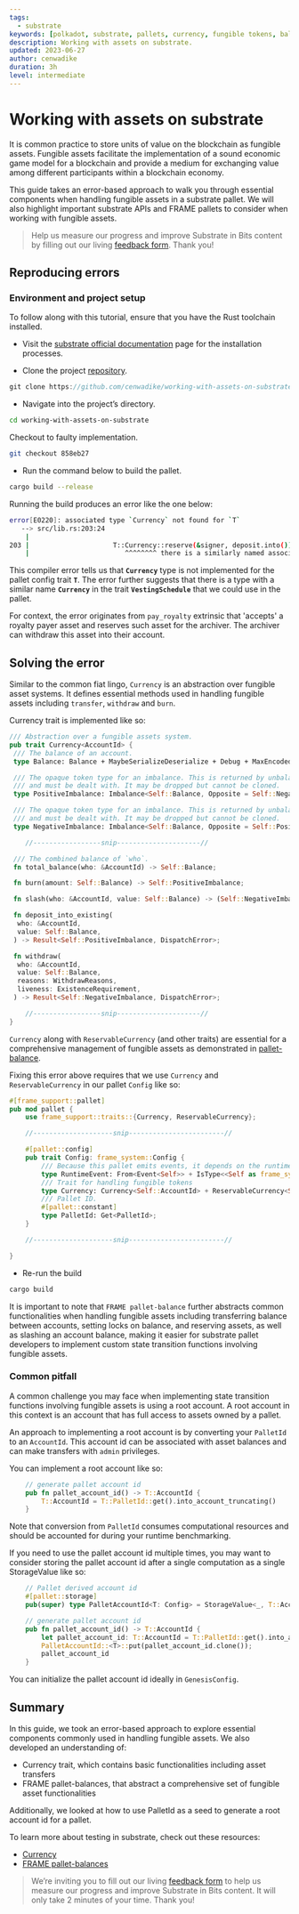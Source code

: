 ```yaml
---
tags:
  - substrate
keywords: [polkadot, substrate, pallets, currency, fungible tokens, balance, account, rust]
description: Working with assets on substrate.
updated: 2023-06-27
author: cenwadike
duration: 3h
level: intermediate
---
```


# Working with assets on substrate

It is common practice to store units of value on the blockchain as fungible
assets. Fungible assets facilitate the implementation of a sound economic game
model for a blockchain and provide a medium for exchanging value among
different participants within a blockchain economy.

This guide takes an error-based approach to walk you through essential
components when handling fungible assets in a substrate pallet. We will also
highlight important substrate APIs and FRAME pallets to consider when working
with fungible assets.

>Help us measure our progress and improve Substrate in Bits content by filling
out our living [feedback form](https://airtable.com/shr7CrrZ5zqlhWEUD).
Thank you!

## Reproducing errors

### Environment and project setup

To follow along with this tutorial, ensure that you have the Rust toolchain
installed.

- Visit the [substrate official documentation](https://docs.substrate.io/install/)
page for the installation processes.

- Clone the project [repository](https://github.com/cenwadike/working-with-assets-on-substrate).

```rust
git clone https://github.com/cenwadike/working-with-assets-on-substrate
```

- Navigate into the project’s directory.

```bash
cd working-with-assets-on-substrate
```

Checkout to faulty implementation.

```bash
git checkout 858eb27
```

- Run the command below to build the pallet.

```bash
cargo build --release
```

Running the build produces an error like the one below:

```bash
error[E0220]: associated type `Currency` not found for `T`
   --> src/lib.rs:203:24
    |
203 |                     T::Currency::reserve(&signer, deposit.into())
    |                        ^^^^^^^^ there is a similarly named associated type `Currency` in the trait `VestingSchedule`
```

This compiler error tells us that **`Currency`** type is not implemented for
the pallet config trait **`T`**. The error further suggests that there is a
type with a similar name **`Currency`** in the trait **`VestingSchedule`** that
we could use in the pallet.

For context, the error originates from `pay_royalty` extrinsic that 'accepts' a
royalty payer asset and reserves such asset for the archiver. The archiver can
withdraw this asset into their account.

## Solving the error

Similar to the common fiat lingo, `Currency` is an abstraction over fungible
asset systems. It defines essential methods used in handling fungible assets
including `transfer`, `withdraw` and `burn`.

Currency trait is implemented like so:

```rust
/// Abstraction over a fungible assets system.
pub trait Currency<AccountId> {
 /// The balance of an account.
 type Balance: Balance + MaybeSerializeDeserialize + Debug + MaxEncodedLen + FixedPointOperand;

 /// The opaque token type for an imbalance. This is returned by unbalanced operations
 /// and must be dealt with. It may be dropped but cannot be cloned.
 type PositiveImbalance: Imbalance<Self::Balance, Opposite = Self::NegativeImbalance>;

 /// The opaque token type for an imbalance. This is returned by unbalanced operations
 /// and must be dealt with. It may be dropped but cannot be cloned.
 type NegativeImbalance: Imbalance<Self::Balance, Opposite = Self::PositiveImbalance>;

    //-----------------snip---------------------//

 /// The combined balance of `who`.
 fn total_balance(who: &AccountId) -> Self::Balance;

 fn burn(amount: Self::Balance) -> Self::PositiveImbalance;

 fn slash(who: &AccountId, value: Self::Balance) -> (Self::NegativeImbalance, Self::Balance);

 fn deposit_into_existing(
  who: &AccountId,
  value: Self::Balance,
 ) -> Result<Self::PositiveImbalance, DispatchError>;

 fn withdraw(
  who: &AccountId,
  value: Self::Balance,
  reasons: WithdrawReasons,
  liveness: ExistenceRequirement,
 ) -> Result<Self::NegativeImbalance, DispatchError>;

    //-----------------snip---------------------//
}
```

`Currency` along with `ReservableCurrency` (and other traits) are essential for
a comprehensive management of fungible assets as demonstrated in
[pallet-balance](https://docs.rs/pallet-balances/latest/pallet_balances/index.html).

Fixing this error above requires that we use `Currency` and `ReservableCurrency`
in our pallet `Config` like so:

```rust
#[frame_support::pallet]
pub mod pallet {
    use frame_support::traits::{Currency, ReservableCurrency};

    //--------------------snip------------------------//

    #[pallet::config]
    pub trait Config: frame_system::Config {
        /// Because this pallet emits events, it depends on the runtime's definition of an event.
        type RuntimeEvent: From<Event<Self>> + IsType<<Self as frame_system::Config>::RuntimeEvent>;
        /// Trait for handling fungible tokens
        type Currency: Currency<Self::AccountId> + ReservableCurrency<Self::AccountId>;
        /// Pallet ID.
        #[pallet::constant]
        type PalletId: Get<PalletId>;
    }

    //--------------------snip------------------------//

}
```

- Re-run the build

```rust
cargo build
```

It is important to note that `FRAME pallet-balance` further abstracts common
functionalities when handling fungible assets including transferring balance
between accounts, setting locks on balance, and reserving assets, as well as
slashing an account balance, making it easier for substrate pallet developers
to implement custom state transition functions involving fungible assets.

### Common pitfall

A common challenge you may face when implementing state transition functions
involving fungible assets is using a root account. A root account in this
context is an account that has full access to assets owned by a pallet.

An approach to implementing a root account is by converting your `PalletId` to
an `AccountId`. This account id can be associated with asset balances and can
make transfers with `admin` privileges.

You can implement a root account like so:

```rust
    // generate pallet account id
    pub fn pallet_account_id() -> T::AccountId {
        T::AccountId = T::PalletId::get().into_account_truncating()       
    }
```

Note that conversion from `PalletId` consumes computational resources and
should be accounted for during your runtime benchmarking.

If you need to use the pallet account id multiple times, you may want to
consider storing the pallet account id after a single computation as a
single StorageValue like so:

```rust
    // Pallet derived account id
    #[pallet::storage]
    pub(super) type PalletAccountId<T: Config> = StorageValue<_, T::AccountId, OptionQuery>;

    // generate pallet account id
    pub fn pallet_account_id() -> T::AccountId {
        let pallet_account_id: T::AccountId = T::PalletId::get().into_account_truncating();
        PalletAccountId::<T>::put(pallet_account_id.clone());
        pallet_account_id
    }
```

You can initialize the pallet account id ideally in `GenesisConfig`.

## Summary

In this guide, we took an error-based approach to explore essential components
commonly used in handling fungible assets. We also developed an understanding of:

- Currency trait, which contains basic functionalities including asset transfers
- FRAME pallet-balances, that abstract a comprehensive set of fungible asset
functionalities

Additionally, we looked at how to use PalletId as a seed to generate a root
account id for a pallet.

To learn more about testing in substrate, check out these resources:

- [Currency](https://docs.rs/frame-support/21.0.0/frame_support/traits/tokens/currency/trait.Currency.html)
- [FRAME pallet-balances](https://docs.rs/pallet-balances/latest/pallet_balances/index.html)

> We’re inviting you to fill out our living
[feedback form](https://airtable.com/shr7CrrZ5zqlhWEUD) to help us measure our
progress and improve Substrate in Bits content.
It will only take 2 minutes of your time. Thank you!
